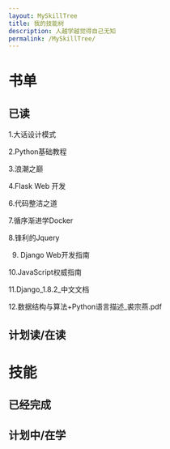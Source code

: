 ```yaml
---
layout: MySkillTree
title: 我的技能树
description: 人越学越觉得自己无知
permalink: /MySkillTree/
---
```


# 书单

## 已读

1.大话设计模式

2.Python基础教程 

3.浪潮之巅

4.Flask Web 开发

6.代码整洁之道

7.循序渐进学Docker

8.锋利的Jquery

9. Django Web开发指南

10.JavaScript权威指南

11.Django_1.8.2_中文文档


12.数据结构与算法+Python语言描述_裘宗燕.pdf
## 计划读/在读

# 技能

## 已经完成



## 计划中/在学










